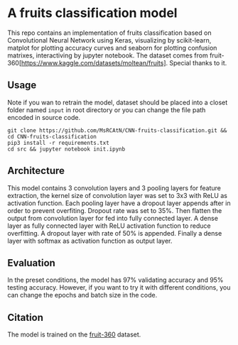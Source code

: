 # A fruits classification model

This repo contains an implementation of fruits classification based on Convolutional Neural Network using Keras, visualizing by scikit-learn, matplot for plotting accuracy curves and seaborn for plotting confusion matrixes, interactiving by jupyter notebook.
The dataset comes from fruit-360[https://www.kaggle.com/datasets/moltean/fruits]. Special thanks to it.

## Usage

Note if you wan to retrain the model, dataset should be placed into a closet folder named `input` in root directory or you can change the file path encoded in source code.

```shell
git clone https://github.com/MsRCAtN/CNN-fruits-classification.git && cd CNN-fruits-classification
pip3 install -r requirements.txt
cd src && jupyter notebook init.ipynb
```

## Architecture

This model contains 3 convolution layers and 3 pooling layers for feature extraction, the kernel size of convolution layer was set to 3x3 with ReLU as activation function.
Each pooling layer have a dropout layer appends after in order to prevent overfiting. Dropout rate was set to 35%.
Then flatten the output from convolution layer for fed into fully connected layer. A dense layer as fully connected layer with ReLU activation function to reduce overfitting. A dropout layer with rate of 50% is appended.
Finally a dense layer with softmax as activation function as output layer.

## Evaluation

In the preset conditions, the model has 97% validating accuracy and 95% testing accuracy. However, if you want to try it with different conditions, you can change the epochs and batch size in the code.

## Citation

The model is trained on the [fruit-360](https://www.kaggle.com/datasets/moltean/fruits) dataset.
